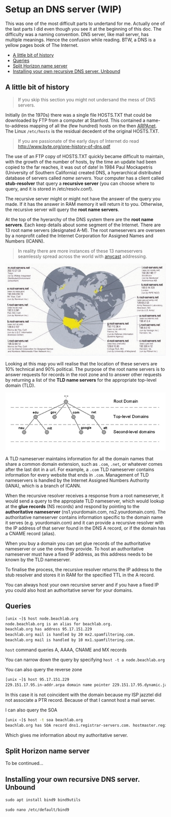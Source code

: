 # Setup an DNS server (WIP)

This was one of the most difficult parts to undertand for me. Actually one of the last parts I did even though you see it at the beginning of this doc. The difficulty was a naming convention. DNS server, like mail server, has multiple meanings. Hence the confusion while reading. BTW, a DNS is a yellow pages book of The Internet.

<!-- vim-markdown-toc GFM -->

- [A little bit of history](#a-little-bit-of-history)
- [Queries](#queries)
- [Split Horizon name server](#split-horizon-name-server)
- [Installing your own recursive  DNS server. Unbound](#installing-your-own-recursive--dns-server-unbound)

<!-- vim-markdown-toc -->

## A little bit of history

> If you skip this section you might not undersand the mess of DNS servers.

Initially (in the 1970s) there was a single file HOSTS.TXT that could be downloaded by FTP from a computer at Stanford. This contained a name-to-address mapping of all the (few hundred) hosts on the then [ARPAnet](https://en.wikipedia.org/wiki/ARPANET). The Linux `/etc/hosts` is the residual decedent of the original HOSTS.TXT.

> If you are passionate of the early days of Internet do read <http://www.byte.org/one-history-of-dns.pdf>

The use of an FTP copy of HOSTS.TXT quickly became difficult to maintain, with the growth of the number of hosts, by the time an update had been copied to the far reaches, it was out of date! In 1984 Paul Mockapetris (University of Southern California) created DNS, a hyerarchical distributed database of servers called *name servers*. Your computer has a client called **stub-resolver** that query a **recursive server** (you can choose where to query, and it is stored in /etc/resolv.conf).

The recursive server might or might not have the answer of the query you made. If it has the answer in RAM memory it will return it to you. Otherwise, the recursive server will query the **root name servers**.

At the top of the hyerarchy of the DNS system there are the **root name servers**. Each keep details about some segment of the Internet. There are 13 root name servers (designated A-M). The root nameservers are overseen by a nonprofit called the Internet Corporation for Assigned Names and Numbers (ICANN).

> In reality there are more instances of these 13 nameservers seamlessly spread across the world with [anycast](https://en.wikipedia.org/wiki/Anycast) addressing.

![domain levels](../img/rootdns.png)

Looking at this map you will realise that the location of these servers are 10% technical and 90% political. The purpose of the root name servers is to answer requests for records in the root zone and to answer other requests by returning a list of the **TLD name servers** for the appropriate top-level domain (TLD).

![domain levels](../img/domain-levels.jpg)

A TLD nameserver maintains information for all the domain names that share a common domain extension, such as `.com`, `.net`, or whatever comes after the last dot in a url. For example, a `.com` TLD nameserver contains information for every website that ends in `.com`. Management of TLD nameservers is handled by the Internet Assigned Numbers Authority (IANA), which is a branch of ICANN.

When the recursive resolver receives a response from a root nameserver, it would send a query to the appropiate TLD nameserver, which would lookup at the **glue records** (NS records) and respond by pointing to the **authoritative nameserver** (ns1.yourdomain.com, ns2.yourdomain.com). The authoritative nameserver contains information specific to the domain name it serves (e.g. yourdomain.com) and it can provide a recursive resolver with the IP address of that server found in the DNS A record, or if the domain has a CNAME record (alias).

When you buy a domain you can set glue records of the authoritative nameserver or use the ones they provide. To host an authoritative nameserver must have a fixed IP address, as this address needs to be known by the TLD nameserver.

To finalise the process, the recursive resolver returns the IP address to the stub resolver and stores it in RAM for the specified TTL in the A record.

You can always host your own recursive server and if you have a fixed IP you could also host an authoritative server for your domains. 

## Queries

```bash
[unix ~]$ host node.beachlab.org
node.beachlab.org is an alias for beachlab.org.
beachlab.org has address 95.17.151.229
beachlab.org mail is handled by 20 mx2.spamfiltering.com.
beachlab.org mail is handled by 10 mx1.spamfiltering.com.
```

`host` command queries A, AAAA, CNAME and MX records

You can narrow down the query by specifying `host -t a node.beachlab.org`

You can also query the reverse zone 

```bash
[unix ~]$ host 95.17.151.229
229.151.17.95.in-addr.arpa domain name pointer 229.151.17.95.dynamic.jazztel.es.
```

In this case it is not coincident with the domain because my ISP jazztel did not associate a PTR record. Because of that I cannot host a mail server.

I can also query the SOA 

```bash
[unix ~]$ host -t soa beachlab.org
beachlab.org has SOA record dns1.registrar-servers.com. hostmaster.registrar-servers.com. 1604104104 43200 3600 604800 3601
```

Which gives me information about my authoritative server.


## Split Horizon name server

To be continued...

## Installing your own recursive  DNS server. Unbound


`sudo apt install bind9 bind9utils`

`sudo nano /etc/default/bind9`
